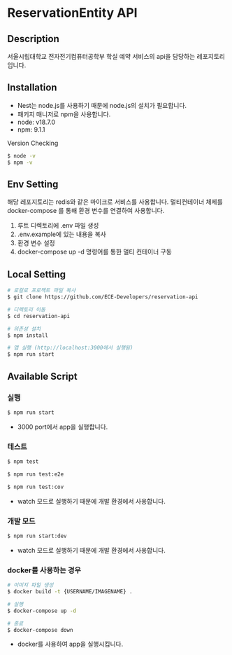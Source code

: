 # ReservationEntity API

## Description

서울시립대학교 전자전기컴퓨터공학부 학실 예약 서비스의 api을 담당하는 레포지토리입니다.

## Installation

- Nest는 node.js를 사용하기 때문에 node.js의 설치가 필요합니다.
- 패키지 매니저로 npm을 사용합니다.
- node: v18.7.0
- npm: 9.1.1

Version Checking

```bash
$ node -v
$ npm -v
```

## Env Setting

해당 레포지토리는 redis와 같은 마이크로 서비스를 사용합니다. 멀티컨테이너 체제를 docker-compose
를 통해 환경 변수를 연결하여 사용합니다.

1. 루트 디렉토리에 .env 파일 생성
2. .env.example에 있는 내용을 복사
3. 환경 변수 설정
4. docker-compose up -d 명령어를 통한 멀티 컨테이너 구동

## Local Setting
```bash
# 로컬로 프로젝트 파일 복사
$ git clone https://github.com/ECE-Developers/reservation-api

# 디렉토리 이동
$ cd reservation-api

# 의존성 설치
$ npm install 

# 앱 실행 (http://localhost:3000에서 실행됨)
$ npm run start
```

## Available Script

### 실행

```bash
$ npm run start
```

- 3000 port에서 app을 실행합니다.

### 테스트

```bash
$ npm test

$ npm run test:e2e

$ npm run test:cov
```

- watch 모드로 실행하기 때문에 개발 환경에서 사용합니다.

### 개발 모드

```bash
$ npm run start:dev
```

- watch 모드로 실행하기 때문에 개발 환경에서 사용합니다.

### docker를 사용하는 경우

```bash
# 이미지 파일 생성
$ docker build -t {USERNAME/IMAGENAME} .

# 실행
$ docker-compose up -d

# 종료
$ docker-compose down
```

- docker를 사용하여 app을 실행시킵니다.
